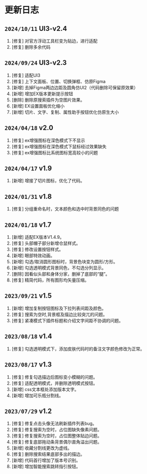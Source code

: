 # 更新日志

## `2024/10/11` UI3-v2.4
1. [修复] 对官方浮动工具栏变为贴边，进行适配
2. [修复] 删除多余代码

## `2024/09/24` UI3-v2.3
1. [修复] 适配UI3
2. [修复] 上下文面板、位置、切换弹框、仿原Figma
3. [新增] 去掉Figma两边边距及圆角仿UI2（代码删除可保留原效果）
4. [新增] 增加EX版本更新提示按钮
5. [删除] 删除原搜索插件为空图片效果。
6. [新增] EX设置面板优化缩小
7. [新增] 切片、文字、复制、属性助手按钮优化仿原生大小



## `2024/04/18` v2.0
1. [修复] ex增强图标在深色模式下不显示
2. [修复] ex增强图标在深色模式下鼠标经过效果缺失
3. [修复] ex增强图标比系统图标宽高较小的问题
      
## `2024/04/17` v1.9
1. [新增] 增接了切片图标，优化了代码。

## `2024/01/31` v1.8
1. [修复] 分组重命名时，文本颜色和选中时背景同色的问题

## `2024/01/18` v1.7
1. [新增] 适配EX版本V1.4.9。
2. [修复] 头部帽子部分新增仓鼠样式。
3. [修复] 修改设置按钮样式。
4. [新增] 眼部特效动画。
5. [新增] 勾选/取消圆形图标时，背景色块变为圆形/方形。
6. [新增] 勾选透明模式背景同色，不勾选分列显示。
7. [删除] 因看似头部和身体分家，删掉了底部的“腿”。
8. [修复] 精简代码，所有图形均矢量压缩。


## `2023/09/21` v1.5
1. [新增] 增加复制按钮图标及下拉列表间距及颜色。
2. [修复] 搜索为空时,背景框及描边比较突兀的问题。
3. [修复] 紧凑模式下插件标题和介绍文字间距不协调的问题。

## `2023/08/18` v1.4

1. [修复] 勾选透明模式下，添加皮肤代码时的备注文字颜色修改为正常。

## `2023/08/17` v1.3

1. [修复] 修复勾选描边后图标变小模糊的问题。
2. [修复] 适配透明模式，并删除透明模式按钮。
3. [新增] css文本框处添加版本文字。
4. [新增] 增加可乐瓶分割线。

## `2023/07/29` v1.2

1. [修复] 修复点击头像无法刷新插件列表bug。
2. [修复] 修复搜索为空时，占位图缺失像素问题。
3. [修复] 修复搜索为空时，占位图整体贴边问题。
4. [修复] 修复底部拖动条背景偶尔直角溢出问题。
5. [新增] 收藏分割线更改为虚线。
6. [修复] 删除搜索结果底部多出的描边。
7. [新增] 代码首行增加了版本号识别。
8. [新增] 增加智能搜索跳转指引按钮。
   

